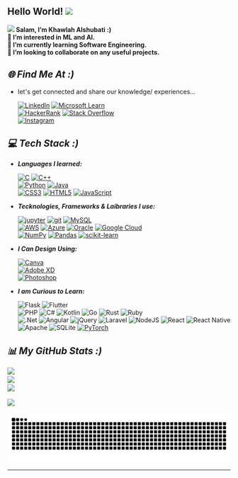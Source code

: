 ## Hello World!  <img src="https://github.com/sciencepal/sciencepal/blob/master/assets/Hi.gif" width="35px">

  **<img src="https://emojis.slackmojis.com/emojis/images/1531849430/4246/blob-sunglasses.gif?1531849430" width="19"/> Salam, I’m Khawlah Alshubati :) <br>
  👀 I’m interested in ML and AI. <br>
  🌱 I’m currently learning Software Engineering. <br>
  💞️ I’m looking to collaborate on any useful projects. <br>**
  

## *🌐 Find Me At :)*
 - let's get connected and share our knowledge/ experiences... 
 
   [![LinkedIn](https://img.shields.io/badge/LinkedIn-5c1876.svg?logo=linkedin&logoColor=white)](https://linkedin.com/in/khawlah-alshubati-b85919181) 
   [![Microsoft Learn](https://img.shields.io/badge/-Microsoft-5c1876?logo=Microsoft&logoColor=white)](https://learn.microsoft.com/en-us/users/khawlahalshubati-5989/)<br>
   [![HackerRank](https://img.shields.io/badge/-Hackerrank-5c1876?logo=hackerrank&logoColor=white)](https://www.hackerrank.com/khawlahalshubat1) 
   [![Stack Overflow](https://img.shields.io/badge/-Stackoverflow-5c1876?logo=stack-overflow&logoColor=white)](https://stackoverflow.com/users/16822259/khawlah) <br>
   [![Instagram](https://img.shields.io/badge/Instagram-5c1876.svg?logo=Instagram&logoColor=white)](https://instagram.com/kh0filtersphotography)


## *💻 Tech Stack :)*

- ***Languages I learned:***

  [![C](https://img.shields.io/badge/c-740d9a.svg?style=flat&logo=c&logoColor=white)](https://www.bloodshed.net)
  [![C++](https://img.shields.io/badge/c++-740d9a.svg?style=flat&logo=c%2B%2B&logoColor=white)](https://www.bloodshed.net) <br>
  [![Python](https://img.shields.io/badge/python-740d9a?style=flat&logo=python&logoColor=white)](https://www.python.org)
  [![Java](https://img.shields.io/badge/java-740d9a.svg?style=flat&logo=java&logoColor=white)](https://www.java.com) <br>
  [![CSS3](https://img.shields.io/badge/css3-740d9a.svg?style=flat&logo=css3&logoColor=white)](https://en.wikipedia.org/wiki/CSS)
  [![HTML5](https://img.shields.io/badge/html5-740d9a.svg?style=flat&logo=html5&logoColor=white)](https://en.wikipedia.org/wiki/HTML5)
  [![JavaScript](https://img.shields.io/badge/javascript-740d9a.svg?style=flat&logo=javascript&logoColor=white)](https://www.javascript.com)<br>


- ***Tecknologies, Frameworks & Laibraries I use:***

   [![jupyter](https://img.shields.io/badge/Jupyter-430959.svg?&style=for-the-flat&logo=Jupyter&logoColor=white)](https://jupyter.org)
   [![git](https://img.shields.io/badge/Git-430959?style=for-the-flat&logo=git&logoColor=white)](https://git-scm.com)
   [![MySQL](https://img.shields.io/badge/mysql-430959.svg?style=flat&logo=mysql&logoColor=white)](https://www.mysql.com) <br>
   [![AWS](https://img.shields.io/badge/AWS-430959.svg?style=flat&logo=amazon-aws&logoColor=white)](https://aws.amazon.com) 
   [![Azure](https://img.shields.io/badge/azure-430959.svg?style=flat&logo=azure-devops&logoColor=white)](https://azure.microsoft.com)
   [![Oracle](https://img.shields.io/badge/Oracle-430959?style=flat&logo=oracle&logoColor=white)](https://www.oracle.com) 
   [![Google Cloud](https://img.shields.io/badge/Google%20Cloud-430959.svg?style=flat&logo=google-cloud&logoColor=white)](https://cloud.google.com) <br>
   [![NumPy](https://img.shields.io/badge/numpy-430959.svg?style=flat&logo=numpy&logoColor=white)](https://numpy.org) 
   [![Pandas](https://img.shields.io/badge/pandas-430959.svg?style=flat&logo=pandas&logoColor=white)](https://pandas.pydata.org)
   [![scikit-learn](https://img.shields.io/badge/scikit--learn-430959.svg?style=flat&logo=scikit-learn&logoColor=white)](https://scikit-learn.org) <br>
  
   


- ***I Can Design Using:*** 

   [![Canva](https://img.shields.io/badge/Canva-430959.svg?style=flat&logo=Canva&logoColor=white)](https://www.canva.com) <br>
   [![Adobe XD](https://img.shields.io/badge/Adobe-430959?style=flat&logo=Adobe%20XD&logoColor=white)](https://www.adobe.com/cy_en/products/xd.html)<br>
   [![Photoshop](https://img.shields.io/badge/photoshop-430959.svg?style=flat&logo=adobephotoshop&logoColor=white)](https://www.adobe.com/cy_en/products/photoshop.html) <br>

- ***I am Curious to Learn:*** 

    ![Flask](https://img.shields.io/badge/flask-740d9a.svg?style=flat&logo=flask&logoColor=white) 
    ![Flutter](https://img.shields.io/badge/Flutter-740d9a.svg?style=flat&logo=Flutter&logoColor=white) <br>
    ![PHP](https://img.shields.io/badge/php-740d9a.svg?style=flat&logo=php&logoColor=white) 
    ![C#](https://img.shields.io/badge/c%23-740d9a.svg?style=plastic&logo=c-sharp&logoColor=white) 
    ![Kotlin](https://img.shields.io/badge/kotlin-740d9a.svg?style=plastic&logo=kotlin&logoColor=white)
    ![Go](https://img.shields.io/badge/go-740d9a.svg?style=plastic&logo=go&logoColor=white) 
    ![Rust](https://img.shields.io/badge/rust-740d9a.svg?style=plastic&logo=rust&logoColor=white)
    ![Ruby](https://img.shields.io/badge/ruby-740d9a.svg?style=plastic&logo=ruby&logoColor=white) <br>
    ![.Net](https://img.shields.io/badge/.NET-740d9a?style=flat&logo=.net&logoColor=white) 
    ![Angular](https://img.shields.io/badge/angular-740d9a.svg?style=flat&logo=angular&logoColor=white) 
    ![jQuery](https://img.shields.io/badge/jquery-740d9a.svg?style=flat&logo=jquery&logoColor=white) 
    ![Laravel](https://img.shields.io/badge/laravel-740d9a.svg?style=flat&logo=laravel&logoColor=white) 
    ![NodeJS](https://img.shields.io/badge/node.js-740d9a?style=flat&logo=node.js&logoColor=white) 
    ![React](https://img.shields.io/badge/react-740d9a.svg?style=flat&logo=react&logoColor=white) 
    ![React Native](https://img.shields.io/badge/react_native-740d9a.svg?style=flat&logo=react&logoColor=white) 
    ![Apache](https://img.shields.io/badge/apache-740d9a.svg?style=flat&logo=apache&logoColor=white) 
    ![SQLite](https://img.shields.io/badge/sqlite-740d9a.svg?style=flat&logo=sqlite&logoColor=white) 
    [![PyTorch](https://img.shields.io/badge/PyTorch-740d9a.svg?style=flat&logo=PyTorch&logoColor=white)](https://pytorch.org)<br>
    
    


## *📊 My GitHub Stats :)*

  ![](https://github-readme-stats.vercel.app/api?username=alshubati99&theme=material-palenight&hide_border=false&include_all_commits=true&count_private=true)<br/>
  ![](https://github-readme-streak-stats.herokuapp.com/?user=alshubati99&theme=material-palenight&hide_border=false)<br/>
  ![](https://github-readme-stats.vercel.app/api/top-langs/?username=alshubati99&theme=material-palenight&hide_border=false&include_all_commits=true&count_private=true&layout=compact)

<!-- ## *✍️ Dev Ramdon Qoutes :)*

![](https://quotes-github-readme.vercel.app/api?type=horizontal&theme=dracula) 
------------------------------------------------------------------------------------------------------------- -->
[![](https://visitcount.itsvg.in/api?id=alshubati99&icon=2&color=6)](https://visitcount.itsvg.in)

<p align="center">
<img src="https://github.com/VishwaGauravIn/VishwaGauravIn/blob/output/github-contribution-grid-snake.svg">
</p>


   

---


